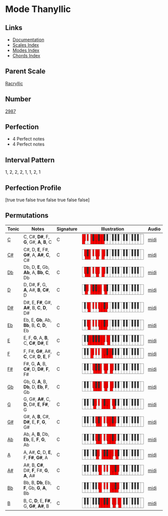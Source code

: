 # Mode Thanyllic

## Links

- [Documentation](index.md)
- [Scales Index](Scales.md)
- [Modes Index](Modes.md)
- [Chords Index](Chords.md)

## Parent Scale

[Racryllic](ScaleRacryllic.md)

## Number

[2987](https://ianring.com/musictheory/scales/2987)

## Perfection

- 4 Perfect notes
- 4 Perfect notes

## Interval Pattern

1, 2, 2, 2, 1, 1, 2, 1

## Perfection Profile

[true true false true false true false false]

## Permutations

| Tonic | Notes | Signature | Illustration | Audio |
|-------|-------|-----------|--------------|-------|
| [C](ModeCNaturalThanyllic.md) | C, C#, **D#**, F, **G**, G#, **A**, **B**, C | C | ![CNaturalThanyllic](ModeCNaturalThanyllic.png) | [midi](https://github.com/edipermadi/music/blob/main/docs/ModeCNaturalThanyllic.mid?raw=true) |
| [C#](ModeCSharpThanyllic.md) | C#, D, **E**, F#, **G#**, A, **A#**, **C**, C# | C | ![CSharpThanyllic](ModeCSharpThanyllic.png) | [midi](https://github.com/edipermadi/music/blob/main/docs/ModeCSharpThanyllic.mid?raw=true) |
| [Db](ModeDFlatThanyllic.md) | Db, D, **E**, Gb, **Ab**, A, **Bb**, **C**, Db | C | ![DFlatThanyllic](ModeDFlatThanyllic.png) | [midi](https://github.com/edipermadi/music/blob/main/docs/ModeDFlatThanyllic.mid?raw=true) |
| [D](ModeDNaturalThanyllic.md) | D, D#, **F**, G, **A**, A#, **B**, **C#**, D | C | ![DNaturalThanyllic](ModeDNaturalThanyllic.png) | [midi](https://github.com/edipermadi/music/blob/main/docs/ModeDNaturalThanyllic.mid?raw=true) |
| [D#](ModeDSharpThanyllic.md) | D#, E, **F#**, G#, **A#**, B, **C**, **D**, D# | C | ![DSharpThanyllic](ModeDSharpThanyllic.png) | [midi](https://github.com/edipermadi/music/blob/main/docs/ModeDSharpThanyllic.mid?raw=true) |
| [Eb](ModeEFlatThanyllic.md) | Eb, E, **Gb**, Ab, **Bb**, B, **C**, **D**, Eb | C | ![EFlatThanyllic](ModeEFlatThanyllic.png) | [midi](https://github.com/edipermadi/music/blob/main/docs/ModeEFlatThanyllic.mid?raw=true) |
| [E](ModeENaturalThanyllic.md) | E, F, **G**, A, **B**, C, **C#**, **D#**, E | C | ![ENaturalThanyllic](ModeENaturalThanyllic.png) | [midi](https://github.com/edipermadi/music/blob/main/docs/ModeENaturalThanyllic.mid?raw=true) |
| [F](ModeFNaturalThanyllic.md) | F, F#, **G#**, A#, **C**, C#, **D**, **E**, F | C | ![FNaturalThanyllic](ModeFNaturalThanyllic.png) | [midi](https://github.com/edipermadi/music/blob/main/docs/ModeFNaturalThanyllic.mid?raw=true) |
| [F#](ModeFSharpThanyllic.md) | F#, G, **A**, B, **C#**, D, **D#**, **F**, F# | C | ![FSharpThanyllic](ModeFSharpThanyllic.png) | [midi](https://github.com/edipermadi/music/blob/main/docs/ModeFSharpThanyllic.mid?raw=true) |
| [Gb](ModeGFlatThanyllic.md) | Gb, G, **A**, B, **Db**, D, **Eb**, **F**, Gb | C | ![GFlatThanyllic](ModeGFlatThanyllic.png) | [midi](https://github.com/edipermadi/music/blob/main/docs/ModeGFlatThanyllic.mid?raw=true) |
| [G](ModeGNaturalThanyllic.md) | G, G#, **A#**, C, **D**, D#, **E**, **F#**, G | C | ![GNaturalThanyllic](ModeGNaturalThanyllic.png) | [midi](https://github.com/edipermadi/music/blob/main/docs/ModeGNaturalThanyllic.mid?raw=true) |
| [G#](ModeGSharpThanyllic.md) | G#, A, **B**, C#, **D#**, E, **F**, **G**, G# | C | ![GSharpThanyllic](ModeGSharpThanyllic.png) | [midi](https://github.com/edipermadi/music/blob/main/docs/ModeGSharpThanyllic.mid?raw=true) |
| [Ab](ModeAFlatThanyllic.md) | Ab, A, **B**, Db, **Eb**, E, **F**, **G**, Ab | C | ![AFlatThanyllic](ModeAFlatThanyllic.png) | [midi](https://github.com/edipermadi/music/blob/main/docs/ModeAFlatThanyllic.mid?raw=true) |
| [A](ModeANaturalThanyllic.md) | A, A#, **C**, D, **E**, F, **F#**, **G#**, A | C | ![ANaturalThanyllic](ModeANaturalThanyllic.png) | [midi](https://github.com/edipermadi/music/blob/main/docs/ModeANaturalThanyllic.mid?raw=true) |
| [A#](ModeASharpThanyllic.md) | A#, B, **C#**, D#, **F**, F#, **G**, **A**, A# | C | ![ASharpThanyllic](ModeASharpThanyllic.png) | [midi](https://github.com/edipermadi/music/blob/main/docs/ModeASharpThanyllic.mid?raw=true) |
| [Bb](ModeBFlatThanyllic.md) | Bb, B, **Db**, Eb, **F**, Gb, **G**, **A**, Bb | C | ![BFlatThanyllic](ModeBFlatThanyllic.png) | [midi](https://github.com/edipermadi/music/blob/main/docs/ModeBFlatThanyllic.mid?raw=true) |
| [B](ModeBNaturalThanyllic.md) | B, C, **D**, E, **F#**, G, **G#**, **A#**, B | C | ![BNaturalThanyllic](ModeBNaturalThanyllic.png) | [midi](https://github.com/edipermadi/music/blob/main/docs/ModeBNaturalThanyllic.mid?raw=true) |
